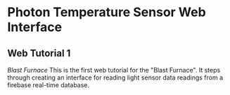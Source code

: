 # Photon Temperature Sensor Web Interface
## Web Tutorial 1
*Blast Furnace*
This is the first web tutorial for the "Blast Furnace". It steps through creating an interface for reading light sensor data readings from a firebase real-time database.
